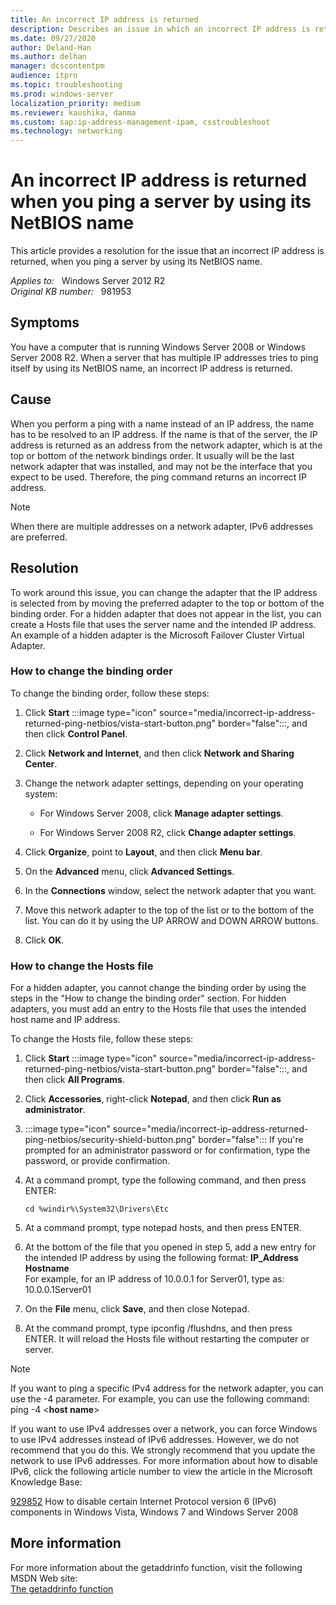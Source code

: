 ```yaml
---
title: An incorrect IP address is returned
description: Describes an issue in which an incorrect IP address is returned when you ping a server by using its NetBIOS name.
ms.date: 09/27/2020
author: Deland-Han
ms.author: delhan
manager: dcscontentpm
audience: itpro
ms.topic: troubleshooting
ms.prod: windows-server
localization_priority: medium
ms.reviewer: kaushika, danma
ms.custom: sap:ip-address-management-ipam, csstroubleshoot
ms.technology: networking
---
```

# An incorrect IP address is returned when you ping a server by using its NetBIOS name  

This article provides a resolution for the issue that an incorrect IP address is returned, when you ping a server by using its NetBIOS name.

_Applies to:_ &nbsp; Windows Server 2012 R2  
_Original KB number:_ &nbsp; 981953

## Symptoms

You have a computer that is running Windows Server 2008 or Windows Server 2008 R2. When a server that has multiple IP addresses tries to ping itself by using its NetBIOS name, an incorrect IP address is returned.

## Cause

When you perform a ping with a name instead of an IP address, the name has to be resolved to an IP address. If the name is that of the server, the IP address is returned as an address from the network adapter, which is at the top or bottom of the network bindings order. It usually will be the last network adapter that was installed, and may not be the interface that you expect to be used. Therefore, the ping command returns an incorrect IP address.

> [!NOTE]
> When there are multiple addresses on a network adapter, IPv6 addresses are preferred.

## Resolution

To work around this issue, you can change the adapter that the IP address is selected from by moving the preferred adapter to the top or bottom of the binding order. For a hidden adapter that does not appear in the list, you can create a Hosts file that uses the server name and the intended IP address. An example of a hidden adapter is the Microsoft Failover Cluster Virtual Adapter.

### How to change the binding order

To change the binding order, follow these steps:

1. Click **Start** :::image type="icon" source="media/incorrect-ip-address-returned-ping-netbios/vista-start-button.png" border="false":::, and then click **Control Panel**.
2. Click **Network and Internet**, and then click **Network and Sharing Center**.

3. Change the network adapter settings, depending on your operating system:
   - For Windows Server 2008, click **Manage adapter settings**.

   - For Windows Server 2008 R2, click **Change adapter settings**.

4. Click **Organize**, point to **Layout**, and then click **Menu bar**.

5. On the **Advanced** menu, click **Advanced Settings**.

6. In the **Connections** window, select the network adapter that you want.
7. Move this network adapter to the top of the list or to the bottom of the list. You can do it by using the UP ARROW and DOWN ARROW buttons.
8. Click **OK**.

### How to change the Hosts file

For a hidden adapter, you cannot change the binding order by using the steps in the "How to change the binding order" section. For hidden adapters, you must add an entry to the Hosts file that uses the intended host name and IP address.

To change the Hosts file, follow these steps:

1. Click **Start** :::image type="icon" source="media/incorrect-ip-address-returned-ping-netbios/vista-start-button.png" border="false":::, and then click **All Programs**.
2. Click **Accessories**, right-click **Notepad**, and then click **Run as administrator**.

3. :::image type="icon" source="media/incorrect-ip-address-returned-ping-netbios/security-shield-button.png" border="false"::: If you're prompted for an administrator password or for confirmation, type the password, or provide confirmation.
4. At a command prompt, type the following command, and then press ENTER:  

    ```console  
   cd %windir%\System32\Drivers\Etc  
   ```  

5. At a command prompt, type notepad hosts, and then press ENTER.
6. At the bottom of the file that you opened in step 5, add a new entry for the intended IP address by using the following format: **IP_Address** **Hostname**  
For example, for an IP address of 10.0.0.1 for Server01, type as:  
10.0.0.1Server01  

7. On the **File** menu, click **Save**, and then close Notepad.
8. At the command prompt, type ipconfig /flushdns, and then press ENTER. It will reload the Hosts file without restarting the computer or server.

> [!NOTE]
> If you want to ping a specific IPv4 address for the network adapter, you can use the -4 parameter. For example, you can use the following command:  
 ping -4 \<**host name**>  
>  
>If you want to use IPv4 addresses over a network, you can force Windows to use IPv4 addresses instead of IPv6 addresses. However, we do not recommend that you do this. We strongly recommend that you update the network to use IPv6 addresses. For more information about how to disable IPv6, click the following article number to view the article in the Microsoft Knowledge Base:  
>
>[929852](https://support.microsoft.com/help/929852) How to disable certain Internet Protocol version 6 (IPv6) components in Windows Vista, Windows 7 and Windows Server 2008  

## More information

For more information about the getaddrinfo function, visit the following MSDN Web site:  
[The getaddrinfo function](https://msdn2.microsoft.com/library/ms738520%28vs.85%29.aspx)  
